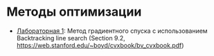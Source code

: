 # Методы оптимизации

* [Лабораторная 1](lab1/lab1.ipynb): Метод градиентного спуска с использованием Backtracking line search
   (Section 9.2, https://web.stanford.edu/~boyd/cvxbook/bv_cvxbook.pdf)